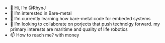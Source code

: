 - 👋 Hi, I’m @RhynJ
- 👀 I’m interested in Bare-metal 
- 🌱 I’m currently learning how bare-metal code for embeded systems
- 💞️ I’m looking to collaborate on porjects that push technolgy forward. my primary interests are maritime and quality of life robotics
- 📫 How to reach me? with money

<!---
RhynJ/RhynJ is a ✨ special ✨ repository because its `README.md` (this file) appears on your GitHub profile.
You can click the Preview link to take a look at your changes.
--->
